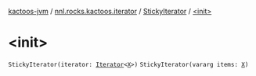 [kactoos-jvm](../../index.md) / [nnl.rocks.kactoos.iterator](../index.md) / [StickyIterator](index.md) / [&lt;init&gt;](./-init-.md)

# &lt;init&gt;

`StickyIterator(iterator: `[`Iterator`](https://kotlinlang.org/api/latest/jvm/stdlib/kotlin.collections/-iterator/index.html)`<`[`X`](index.md#X)`>)`
`StickyIterator(vararg items: `[`X`](index.md#X)`)`